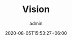 ---
title:  "Vision"
date:   2020-08-05T15:53:27+06:00
draft: false
description: "This is meta description"
weight: 2
author: "admin"
intro: "What makes Bage different from other companies? What does it mean to work at Bage? We will answer the questions that applicants feel first."
---
